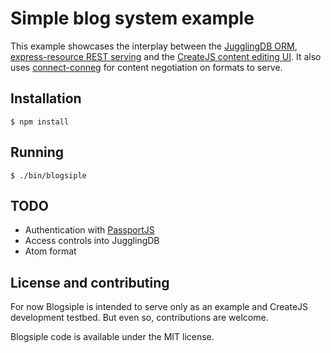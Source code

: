 Simple blog system example
==========================

This example showcases the interplay between the [JugglingDB ORM](https://github.com/1602/jugglingdb), [express-resource REST serving](https://github.com/visionmedia/express-resource) and the [CreateJS content editing UI](http://createjs.org/). It also uses [connect-conneg](https://github.com/foxxtrot/connect-conneg) for content negotiation on formats to serve.

## Installation

    $ npm install

## Running

    $ ./bin/blogsiple

## TODO

* Authentication with [PassportJS](http://passportjs.org/)
* Access controls into JugglingDB
* Atom format

## License and contributing

For now Blogsiple is intended to serve only as an example and CreateJS development testbed. But even so, contributions are welcome.

Blogsiple code is available under the MIT license.
